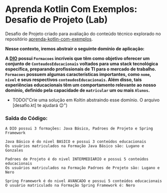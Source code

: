 # Aprenda Kotlin Com Exemplos: Desafio de Projeto (Lab)

Desafio de Projeto criado para avaliação do conteúdo técnico explorado no repositório [aprenda-kotlin-com-exemplos](https://github.com/digitalinnovationone/aprenda-kotlin-com-exemplos). 

**Nesse contexto, iremos abstrair o seguinte domínio de aplicação:**

**A [DIO](https://web.dio.me) possui `Formacoes` incríveis que têm como objetivo oferecer um conjunto de `ConteudosEducacionais` voltados para uma stack tecnológica específica, preparando profissionais de TI para o mercado de trabalho. `Formacoes` possuem algumas características importantes, como `nome`, `nivel` e seus respectivos `conteudosEducacionais`. Além disso, tais experiências educacionais têm um comportamento relevante ao nosso domínio, definido pela capacidade de `matricular` um ou mais `Alunos`.**

- TODO("Crie uma solução em Koltin abstraindo esse domínio. O arquivo [desafio.kt] te ajudará 😉")

### Saĩda do Código:

```h3
A DIO possui 3 formações: Java Básico, Padroes de Projeto e Spring Framework

Java Básico é do nivel BASICO e possui 3 conteúdos educacionais
Os usuários matriculados na Formação Java Básico são: Lugano e Gonzales

Padroes de Projeto é do nivel INTERMEDIARIO e possui 5 conteúdos educacionais
Os usuários matriculados na Formação Padroes de Projeto são: Lugano e Nero

Spring Framework é do nivel AVANCADO e possui 5 conteúdos educacionais
O usuário matriculado na Formação Spring Framework é: Nero
```